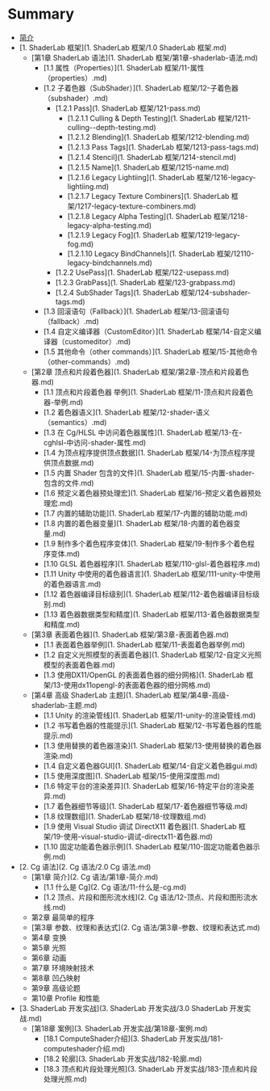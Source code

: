 # Summary

* [简介](README.md)
* [1. ShaderLab 框架](1. ShaderLab 框架/1.0 ShaderLab 框架.md)
  * [第1章 ShaderLab 语法](1. ShaderLab 框架/第1章-shaderlab-语法.md)
    * [1.1 属性（Properties）](1. ShaderLab 框架/11-属性（properties）.md)
    * [1.2 子着色器（SubShader）](1. ShaderLab 框架/12-子着色器（subshader）.md)
      * [1.2.1 Pass](1. ShaderLab 框架/121-pass.md)
        * [1.2.1.1 Culling & Depth Testing](1. ShaderLab 框架/1211-culling--depth-testing.md)
        * [1.2.1.2 Blending](1. ShaderLab 框架/1212-blending.md)
        * [1.2.1.3 Pass Tags](1. ShaderLab 框架/1213-pass-tags.md)
        * [1.2.1.4 Stencil](1. ShaderLab 框架/1214-stencil.md)
        * [1.2.1.5 Name](1. ShaderLab 框架/1215-name.md)
        * [1.2.1.6 Legacy Lightiing](1. ShaderLab 框架/1216-legacy-lightiing.md)
        * [1.2.1.7 Legacy Texture Combiners](1. ShaderLab 框架/1217-legacy-texture-combiners.md)
        * [1.2.1.8 Legacy Alpha Testing](1. ShaderLab 框架/1218-legacy-alpha-testing.md)
        * [1.2.1.9 Legacy Fog](1. ShaderLab 框架/1219-legacy-fog.md)
        * [1.2.1.10 Legacy BindChannels](1. ShaderLab 框架/12110-legacy-bindchannels.md)
      * [1.2.2 UsePass](1. ShaderLab 框架/122-usepass.md)
      * [1.2.3 GrabPass](1. ShaderLab 框架/123-grabpass.md)
      * [1.2.4 SubShader Tags](1. ShaderLab 框架/124-subshader-tags.md)
    * [1.3 回滚语句（Fallback）](1. ShaderLab 框架/13-回滚语句（fallback）.md)
    * [1.4 自定义编译器（CustomEditor）](1. ShaderLab 框架/14-自定义编译器（customeditor）.md)
    * [1.5 其他命令（other commands）](1. ShaderLab 框架/15-其他命令（other-commands）.md)
  * [第2章 顶点和片段着色器](1. ShaderLab 框架/第2章-顶点和片段着色器.md)
    * [1.1 顶点和片段着色器 举例](1. ShaderLab 框架/11-顶点和片段着色器-举例.md)
    * [1.2 着色器语义](1. ShaderLab 框架/12-shader-语义（semantics）.md)
    * [1.3 在 Cg/HLSL 中访问着色器属性](1. ShaderLab 框架/13-在-cghlsl-中访问-shader-属性.md)
    * [1.4 为顶点程序提供顶点数据](1. ShaderLab 框架/14-为顶点程序提供顶点数据.md)
    * [1.5 内置 Shader 包含的文件](1. ShaderLab 框架/15-内置-shader-包含的文件.md)
    * [1.6 预定义着色器预处理宏](1. ShaderLab 框架/16-预定义着色器预处理宏.md)
    * [1.7 内置的辅助功能](1. ShaderLab 框架/17-内置的辅助功能.md)
    * [1.8 内置的着色器变量](1. ShaderLab 框架/18-内置的着色器变量.md)
    * [1.9 制作多个着色程序变体](1. ShaderLab 框架/19-制作多个着色程序变体.md)
    * [1.10 GLSL 着色器程序](1. ShaderLab 框架/110-glsl-着色器程序.md)
    * [1.11 Unity 中使用的着色器语言](1. ShaderLab 框架/111-unity-中使用的着色器语言.md)
    * [1.12 着色器编译目标级别](1. ShaderLab 框架/112-着色器编译目标级别.md)
    * [1.13 着色器数据类型和精度](1. ShaderLab 框架/113-着色器数据类型和精度.md)
  * [第3章 表面着色器](1. ShaderLab 框架/第3章-表面着色器.md)
    * [1.1 表面着色器举例](1. ShaderLab 框架/11-表面着色器举例.md)
    * [1.2 自定义光照模型的表面着色器](1. ShaderLab 框架/12-自定义光照模型的表面着色器.md)
    * [1.3 使用DX11\/OpenGL 的表面着色器的细分网格](1. ShaderLab 框架/13-使用dx11opengl-的表面着色器的细分网格.md)
  * [第4章 高级 ShaderLab 主题](1. ShaderLab 框架/第4章-高级-shaderlab-主题.md)
    * [1.1 Unity 的渲染管线](1. ShaderLab 框架/11-unity-的渲染管线.md)
    * [1.2 书写着色器的性能提示](1. ShaderLab 框架/12-书写着色器的性能提示.md)
    * [1.3 使用替换的着色器渲染](1. ShaderLab 框架/13-使用替换的着色器渲染.md)
    * [1.4 自定义着色器GUI](1. ShaderLab 框架/14-自定义着色器gui.md)
    * [1.5 使用深度图](1. ShaderLab 框架/15-使用深度图.md)
    * [1.6 特定平台的渲染差异](1. ShaderLab 框架/16-特定平台的渲染差异.md)
    * [1.7 着色器细节等级](1. ShaderLab 框架/17-着色器细节等级.md)
    * [1.8 纹理数组](1. ShaderLab 框架/18-纹理数组.md)
    * [1.9 使用 Visual Studio 调试 DirectX11 着色器](1. ShaderLab 框架/19-使用-visual-studio-调试-directx11-着色器.md)
    * [1.10 固定功能着色器示例](1. ShaderLab 框架/110-固定功能着色器示例.md)
* [2. Cg 语法](2. Cg 语法/2.0 Cg 语法.md)
  * [第1章 简介](2. Cg 语法/第1章-简介.md)
    * [1.1 什么是 Cg](2. Cg 语法/11-什么是-cg.md)
    * [1.2 顶点、片段和图形流水线](2. Cg 语法/12-顶点、片段和图形流水线.md)
  * 第2章 最简单的程序
  * [第3章 参数、纹理和表达式](2. Cg 语法/第3章-参数、纹理和表达式.md)
  * 第4章 变换
  * 第5章 光照
  * 第6章 动画
  * 第7章 环境映射技术
  * 第8章 凹凸映射
  * 第9章 高级论题
  * 第10章 Profile 和性能
* [3. ShaderLab 开发实战](3. ShaderLab 开发实战/3.0 ShaderLab 开发实战.md)
  * [第18章 案例](3. ShaderLab 开发实战/第18章-案例.md)
    * [18.1 ComputeShader介绍](3. ShaderLab 开发实战/181-computeshader介绍.md)
    * [18.2 轮廓](3. ShaderLab 开发实战/182-轮廓.md)
    * [18.3 顶点和片段处理光照](3. ShaderLab 开发实战/183-顶点和片段处理光照.md)

